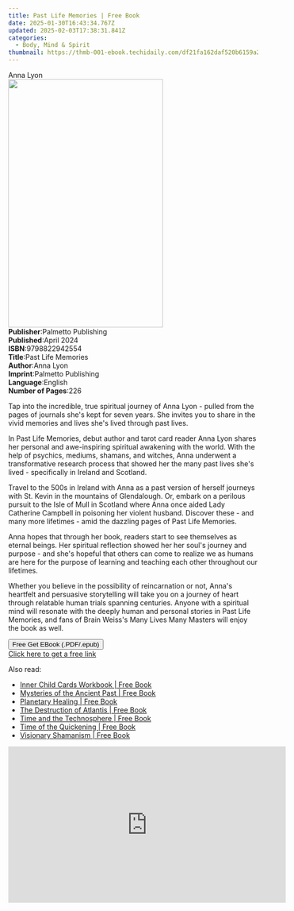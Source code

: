 ```yaml
---
title: Past Life Memories | Free Book
date: 2025-01-30T16:43:34.767Z
updated: 2025-02-03T17:38:31.841Z
categories:
  - Body, Mind & Spirit
thumbnail: https://thmb-001-ebook.techidaily.com/df21fa162daf520b6159a279c7489c68283bcfcac272578ff6c81515dc47b2c6.jpg
---
```

<main id="book-container">
  <div class="flex flex-col">
    <div class="book-brief flex-1 py-6 px-4 sm:p-6 md:py-10 md:px-8">
      <!-- brief-->
      <div class="book-brief-main">Anna Lyon</div>
    </div>
    <div
      class="book-meta-info flex-1 grid gap-4 col-start-1 col-end-3 row-start-1 sm:mb-6 sm:grid-cols-4 lg:gap-6 lg:col-start-2 lg:row-end-6 lg:row-span-6 lg:mb-0"
    >
      <div
        class="book-meta-info-left place-content-center mt-4 p-4 text-sm leading-6 col-start-2 col-span-2 dark:text-slate-400"
      >
        <img
          class="w-full h-500 object-cover rounded-lg sm:h-255 sm:col-span-2 lg:col-span-full"
          src="https://img-001-ebook.techidaily.com/678164eca1b908defd671759915824506c47c0673507c072d2e6fe0bebb21c1a.jpg"
          alt=""
          width="312"
          height="500"
        />
      </div>
      <div
        class="book-meta-info-right mt-2 col-start-1 row-start-2 col-span-3 self-center"
      >
        <!-- meta data  -->
        <div class="flex flex-col px-4 md:px-8">
          <div class="flex-1">
            <strong>Publisher</strong>:<span class="px-2"
              >Palmetto Publishing</span
            >
          </div>
          <div class="flex-1">
            <strong>Published</strong>:<span class="px-2">April 2024</span>
          </div>
          <div class="flex-1">
            <strong>ISBN</strong>:<span class="px-2">9798822942554</span>
          </div>
          <div class="flex-1">
            <strong>Title</strong>:<span class="px-2">Past Life Memories</span>
          </div>
          <div class="flex-1">
            <strong>Author</strong>:<span class="px-2">Anna Lyon</span>
          </div>
          <div class="flex-1">
            <strong>Imprint</strong>:<span class="px-2"
              >Palmetto Publishing</span
            >
          </div>
          <div class="flex-1">
            <strong>Language</strong>:<span class="px-2">English</span>
          </div>
          <div class="flex-1">
            <strong>Number of Pages</strong>:<span class="px-2">226</span>
          </div>
        </div>
      </div>
    </div>
    <div class="book-description flex-1 py-6 px-4 sm:p-6 md:py-10 md:px-8">
      <div class="book-description-main">
        <div accordion-content="" id="description">
          <p>
            Tap into the incredible, true spiritual journey of Anna Lyon -
            pulled from the pages of journals she's kept for seven years. She
            invites you to share in the vivid memories and lives she's lived
            through past lives.
          </p>
          <p>
            In&nbsp;Past Life Memories, debut author and tarot card reader Anna
            Lyon shares her personal and awe-inspiring spiritual awakening with
            the world. With the help of psychics, mediums, shamans, and witches,
            Anna underwent a transformative research process that showed her the
            many past lives she's lived - specifically in Ireland and
            Scotland.&nbsp;
          </p>
          <p>
            Travel to the 500s in Ireland with Anna as a past version of herself
            journeys with St. Kevin in the mountains of Glendalough. Or, embark
            on a perilous pursuit to the Isle of Mull in Scotland where Anna
            once aided Lady Catherine Campbell in poisoning her violent husband.
            Discover these - and many more lifetimes - amid the dazzling pages
            of&nbsp;Past Life Memories.
          </p>
          <p>
            Anna hopes that through her book, readers start to see themselves as
            eternal beings. Her spiritual reflection showed her her soul's
            journey and purpose - and she's&nbsp;hopeful that others can come to
            realize we as humans are here for the purpose of learning and
            teaching each other throughout our lifetimes.
          </p>
          <p>
            Whether you believe in the possibility of reincarnation or not,
            Anna's heartfelt and persuasive storytelling will take you on a
            journey of heart through relatable human trials spanning centuries.
            Anyone with a spiritual mind will resonate with the deeply human and
            personal stories in&nbsp;Past Life Memories, and fans of Brain
            Weiss's&nbsp;Many Lives Many Masters&nbsp;will enjoy the book as
            well.
          </p>
        </div>
        <div class="accordion-fader"></div>
      </div>
    </div>
    <div class="book-excerpts flex-1 py-6 px-4 sm:p-6 md:py-10 md:px-8"></div>
    <div
      class="book-about-author flex-1 py-6 px-4 sm:p-6 md:py-10 md:px-8"
    ></div>
    <div class="book-free-get flex-1 py-6 px-4 sm:p-6 md:py-10 md:px-8">
      <button
        id="btn-free-get"
        class="bg-blue-500 hover:bg-blue-700 text-white font-bold py-2 px-4 rounded"
      >
        Free Get EBook (.PDF/.epub)
      </button>
      <div id="countdown-display" class="px-2 text-lg mt-2"></div>
      <a
        id="free-link"
        class="hidden bg-blue-500 hover:bg-blue-700 text-white font-bold py-2 px-4 rounded"
        href="https://www.ebooks.com/en-us/book/211273951/past-life-memories/anna-lyon/"
        target="_blank"
        >Click here to get a free link</a
      >
    </div>
    <script>
      let countdownTime = 0;
      let countdownInterval = null;
      document
        .getElementById('btn-free-get')
        .addEventListener('click', startCountdown);
      function startCountdown() {
        countdownTime = new Date().getTime() + 60000 * 3;
        countdownInterval = setInterval(updateCountdown, 1000);
        document.getElementById('btn-free-get').disabled = true;
        document
          .getElementById('btn-free-get')
          .classList.add('bg-gray-500', 'cursor-not-allowed');
      }
      function updateCountdown() {
        let currentTime = new Date().getTime();
        let timeLeft = countdownTime - currentTime;
        let secondsLeft = Math.floor(timeLeft / 1000);
        document.getElementById('countdown-display').innerHTML =
          `Remaining time: ${secondsLeft} seconds.`;
        if (secondsLeft <= 0) {
          clearInterval(countdownInterval);
          document.getElementById('btn-free-get').classList.add('hidden');
          document.getElementById('free-link').classList.remove('hidden');
          document.getElementById('countdown-display').innerHTML = '';
        }
      }
    </script>
  </div>
</main>

<ins class="adsbygoogle"
      style="display:block"
      data-ad-client="ca-pub-7571918770474297"
      data-ad-slot="8358498916"
      data-ad-format="auto"
      data-full-width-responsive="true"></ins>
    

<span class="atpl-alsoreadstyle">Also read:</span>
<div><ul>
<li><a href="https://novels-ebooks.techidaily.com/95782312-9781591438557-inner-child-cards-workbook/"><u>Inner Child Cards Workbook | Free Book</u></a></li>
<li><a href="https://novels-ebooks.techidaily.com/95782319-9781591438052-mysteries-of-the-ancient-past/"><u>Mysteries of the Ancient Past | Free Book</u></a></li>
<li><a href="https://novels-ebooks.techidaily.com/95782313-9781591439431-planetary-healing/"><u>Planetary Healing | Free Book</u></a></li>
<li><a href="https://novels-ebooks.techidaily.com/95782316-9781591439257-the-destruction-of-atlantis/"><u>The Destruction of Atlantis | Free Book</u></a></li>
<li><a href="https://novels-ebooks.techidaily.com/95782322-9781591438731-time-and-the-technosphere/"><u>Time and the Technosphere | Free Book</u></a></li>
<li><a href="https://novels-ebooks.techidaily.com/95782318-9781591439752-time-of-the-quickening/"><u>Time of the Quickening | Free Book</u></a></li>
<li><a href="https://novels-ebooks.techidaily.com/95782320-9781591439394-visionary-shamanism/"><u>Visionary Shamanism | Free Book</u></a></li>
</ul></div>

<!-- affiliate ads begin -->
<iframe width="560" height="315" src="https://www.youtube.com/embed/XoC2TGp1PLY?si=iH9xs76NhWn4pP-E" title="YouTube video player" frameborder="0" allow="accelerometer; autoplay; clipboard-write; encrypted-media; gyroscope; picture-in-picture; web-share" referrerpolicy="strict-origin-when-cross-origin" allowfullscreen></iframe>
<!-- affiliate ads end -->

